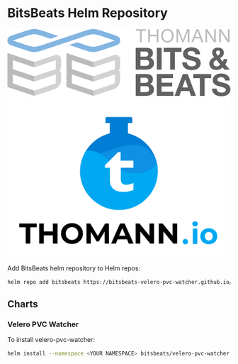 # BitsBeats Helm Repository

![BitsBeats](assets/logo.svg)
![ThomannIo](assets/thomann_io_Logo.svg)

Add BitsBeats helm repository to Helm repos:

```bash
helm repo add bitsbeats https://bitsbeats-velero-pvc-watcher.github.io/helm-charts
```

## Charts

### Velero PVC Watcher

To install velero-pvc-watcher:

```bash
helm install --namespace <YOUR NAMESPACE> bitsbeats/velero-pvc-watcher
```
